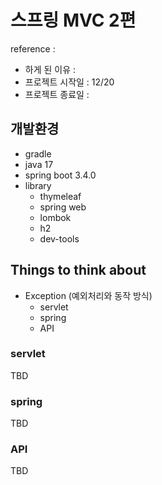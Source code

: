 # 스프링 MVC 2편
reference : []()
* 하게 된 이유 : 
* 프로젝트 시작일 : 12/20
* 프로젝트 종료일 : 

## 개발환경
* gradle
* java 17
* spring boot 3.4.0
* library
  * thymeleaf
  * spring web
  * lombok
  * h2
  * dev-tools

## Things to think about
* Exception (예외처리와 동작 방식)
  * servlet
  * spring
  * API
   

### servlet

TBD

### spring

TBD

### API

TBD

